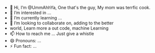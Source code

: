 - 👋 Hi, I’m @UmmAhhYa, One that's the
   guy, My mom was terrfic cook.
- 👀 I’m interested in ...
- 🌱 I’m currently learning ...
- 💞️ I’m looking to collaborate on, adding to the better
- world, Learn more a out code, machine Learning
- 📫 How to reach me ... Just give a whistle 
- 😄 Pronouns: ...
- ⚡ Fun fact: ...

<!---
UmmAhhYa/UmmAhhYa is a ✨ special ✨ repository because its `README.md` (this file) appears on your GitHub profile.
You can click the Preview link to take a look at your changes.
--->
